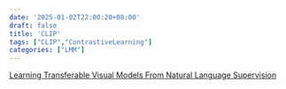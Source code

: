 ```yaml
---
date: '2025-01-02T22:00:20+08:00'
draft: false
title: 'CLIP'
tags: ["CLIP","ContrastiveLearning"]
categories: ["LMM"]
---
```


[Learning Transferable Visual Models From Natural Language Supervision](https://xves6ft58q.feishu.cn/docx/OxgOdpCSHo3mB3xKrV1czEXlnys?from=from_copylink)
